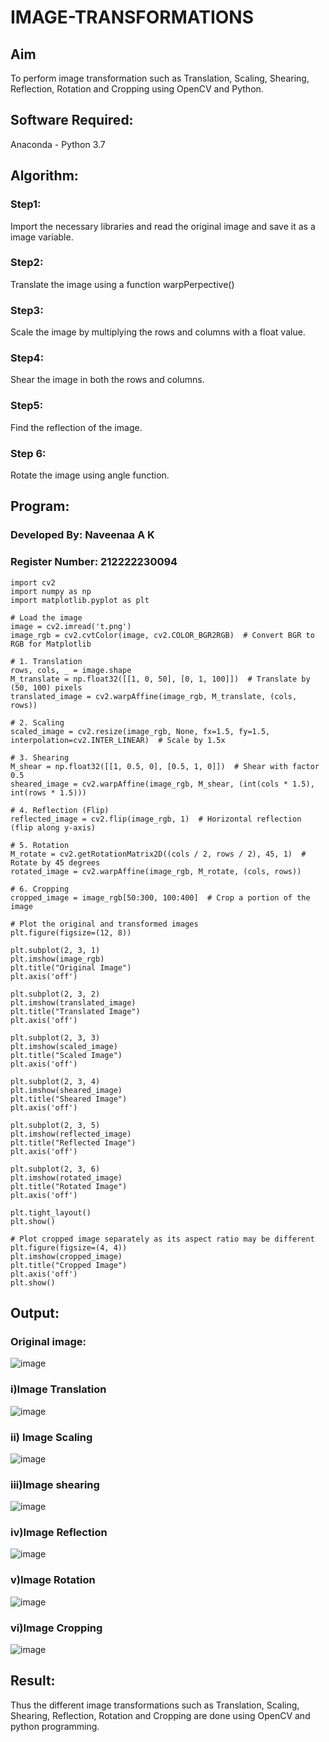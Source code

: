 # IMAGE-TRANSFORMATIONS


## Aim
To perform image transformation such as Translation, Scaling, Shearing, Reflection, Rotation and Cropping using OpenCV and Python.

## Software Required:
Anaconda - Python 3.7

## Algorithm:
### Step1:
Import the necessary libraries and read the original image and save it as a image variable.

### Step2:
Translate the image using a function warpPerpective()

### Step3:
Scale the image by multiplying the rows and columns with a float value.

### Step4:
Shear the image in both the rows and columns.

### Step5:
Find the reflection of the image.

### Step 6:
Rotate the image using angle function.

## Program:

### Developed By: Naveenaa A K
### Register Number: 212222230094
```
import cv2
import numpy as np
import matplotlib.pyplot as plt

# Load the image
image = cv2.imread('t.png')
image_rgb = cv2.cvtColor(image, cv2.COLOR_BGR2RGB)  # Convert BGR to RGB for Matplotlib

# 1. Translation
rows, cols, _ = image.shape
M_translate = np.float32([[1, 0, 50], [0, 1, 100]])  # Translate by (50, 100) pixels
translated_image = cv2.warpAffine(image_rgb, M_translate, (cols, rows))

# 2. Scaling
scaled_image = cv2.resize(image_rgb, None, fx=1.5, fy=1.5, interpolation=cv2.INTER_LINEAR)  # Scale by 1.5x

# 3. Shearing
M_shear = np.float32([[1, 0.5, 0], [0.5, 1, 0]])  # Shear with factor 0.5
sheared_image = cv2.warpAffine(image_rgb, M_shear, (int(cols * 1.5), int(rows * 1.5)))

# 4. Reflection (Flip)
reflected_image = cv2.flip(image_rgb, 1)  # Horizontal reflection (flip along y-axis)

# 5. Rotation
M_rotate = cv2.getRotationMatrix2D((cols / 2, rows / 2), 45, 1)  # Rotate by 45 degrees
rotated_image = cv2.warpAffine(image_rgb, M_rotate, (cols, rows))

# 6. Cropping
cropped_image = image_rgb[50:300, 100:400]  # Crop a portion of the image

# Plot the original and transformed images
plt.figure(figsize=(12, 8))

plt.subplot(2, 3, 1)
plt.imshow(image_rgb)
plt.title("Original Image")
plt.axis('off')

plt.subplot(2, 3, 2)
plt.imshow(translated_image)
plt.title("Translated Image")
plt.axis('off')

plt.subplot(2, 3, 3)
plt.imshow(scaled_image)
plt.title("Scaled Image")
plt.axis('off')

plt.subplot(2, 3, 4)
plt.imshow(sheared_image)
plt.title("Sheared Image")
plt.axis('off')

plt.subplot(2, 3, 5)
plt.imshow(reflected_image)
plt.title("Reflected Image")
plt.axis('off')

plt.subplot(2, 3, 6)
plt.imshow(rotated_image)
plt.title("Rotated Image")
plt.axis('off')

plt.tight_layout()
plt.show()

# Plot cropped image separately as its aspect ratio may be different
plt.figure(figsize=(4, 4))
plt.imshow(cropped_image)
plt.title("Cropped Image")
plt.axis('off')
plt.show()

```
## Output:
### Original image:
![image](https://github.com/user-attachments/assets/10512867-d703-4e83-8df1-366af88834c4)


### i)Image Translation
![image](https://github.com/user-attachments/assets/3a2c683a-7a2e-4f77-9d3f-14a8e4c0ff17)


### ii) Image Scaling
![image](https://github.com/user-attachments/assets/2b95040e-20fd-444e-8524-5a96b7cdbf82)


### iii)Image shearing
![image](https://github.com/user-attachments/assets/1eaa47c8-3c70-42c6-9f51-fe2f020397a8)


### iv)Image Reflection
![image](https://github.com/user-attachments/assets/24a2e2fb-0eca-48fb-88b2-644a83eca54f)




### v)Image Rotation
![image](https://github.com/user-attachments/assets/fcd32c1c-cfd9-4997-9da0-e0b7f1adae02)



### vi)Image Cropping
![image](https://github.com/user-attachments/assets/b85e3c7b-3039-4247-8778-1ab67b5bb37f)


## Result: 

Thus the different image transformations such as Translation, Scaling, Shearing, Reflection, Rotation and Cropping are done using OpenCV and python programming.
